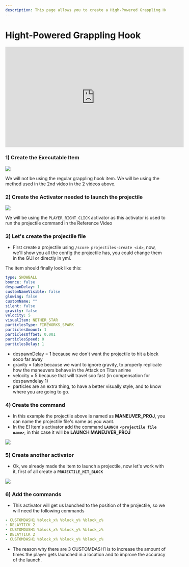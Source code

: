```yaml
---
description: This page allows you to create a High-Powered Grappling Hook
---
```


# Hight-Powered Grappling Hook

<iframe width="560" height="315" src="https://www.youtube.com/embed/bEUAkqFNbx0" frameborder="0" allow="accelerometer; autoplay; clipboard-write; encrypted-media; gyroscope; picture-in-picture" allowfullscreen></iframe>

###

### 1) Create the Executable Item

![](https://imgur.com/erHMTnF.png)

We will not be using the regular grappling hook item. We will be using the method used in the 2nd video in the 2 videos above.

### 2) Create the Activator needed to launch the projectile

![](https://imgur.com/alvn0Xg.png)

We will be using the `PLAYER_RIGHT_CLICK` activator as this activator is used to run the projectile command in the Reference Video

### 3) Let's create the projectile file

* First create a projectile using `/score projectiles-create <id>`, now, we'll show you all the config the projectile has, you could change them in the GUI or directly in yml.

The item should finally look like this:

```yaml
type: SNOWBALL
bounce: false
despawnDelay: 1
customNameVisible: false
glowing: false
customName: ""
silent: false
gravity: false
velocity: 5
visualItem: NETHER_STAR
particlesType: FIREWORKS_SPARK
particlesAmount: 1
particlesOffSet: 0.001
particlesSpeed: 0
particlesDelay: 1 
```

* despawnDelay = 1 because we don't want the projectile to hit a block sooo far away
* gravity = false because we want to ignore gravity, to properly replicate how the maneuvers behave in the Attack on Titan anime
* velocity = 5 because that will travel soo fast (in compensation for despawndelay 1)
* particles are an extra thing, to have a better visually style, and to know where you are going to go.

### **4)** Create the command

* In this example the projectile above is named as **MANEUVER\_PROJ**, you can name the projectile  file's name as you want.
* In the EI Item's activator add the command **`LAUNCH <projectile file name>`**, in this case it will be **LAUNCH MANEUVER\_PROJ**

![](</img/image (299).png>)

### 5) Create another activator

* Ok, we already made the item to launch a projectile, now let's work with it, first of all create a **`PROJECTILE_HIT_BLOCK`**

![](</img/image (260).png>)

### 6) Add the commands

* This activator will get us launched to the position of the projectile, so we will need the following commands

```yaml
- CUSTOMDASH1 %block_x% %block_y% %block_z%
- DELAYTICK 2
- CUSTOMDASH1 %block_x% %block_y% %block_z%
- DELAYTICK 2
- CUSTOMDASH1 %block_x% %block_y% %block_z%
```

* The reason why there are 3 CUSTOMDASH1 is to increase the amount of times the player gets launched in a location and to improve the accuracy of the launch.
